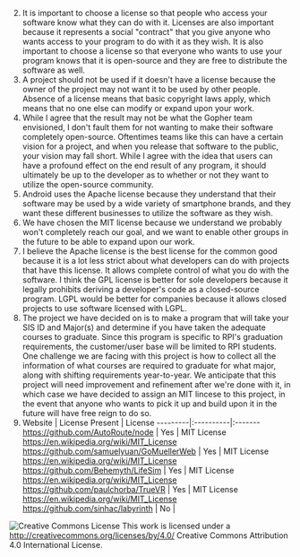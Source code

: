 2. It is important to choose a license so that people who access your software know what they
   can do with it.  Licenses are also important because it represents a social "contract"
   that you give anyone who wants access to your program to do with it as they wish.  It is
   also important to choose a license so that everyone who wants to use your program knows
   that it is open-source and they are free to distribute the software as well.
3. A project should not be used if it doesn't have a license because the owner of the project
   may not want it to be used by other people.  Absence of a license means that basic copyright
   laws apply, which means that no one else can modify or expand upon your work.
4. While I agree that the result may not be what the Gopher team envisioned, I don't fault them 
   for not wanting to make their software completely open-source.  Oftentimes teams like this can
   have a certain vision for a project, and when you release that software to the public, your vision
   may fall short.  While I agree with the idea that users can have a profound effect on the end
   result of any program, it should ultimately be up to the developer as to whether or not they want
   to utilize the open-source community.
5. Android uses the Apache license because they understand that their software may be used by a wide
   variety of smartphone brands, and they want these different businesses to utilize the software as
   they wish.
6. We have chosen the MIT license because we understand we probably won't completely reach our goal,
   and we want to enable other groups in the future to be able to expand upon our work.
7. I believe the Apache license is the best license for the common good because it is a lot less strict
   about what developers can do with projects that have this license.  It allows complete control of what
   you do with the software.  I think the GPL license is better for sole developers because it legally
   prohibits deriving a developer's code as a closed-source program.  LGPL would be better for companies
   because it allows closed projects to use software licensed with LGPL.
9. The project we have decided on is to make a program that will take your SIS ID and Major(s) and
   determine if you have taken the adequate courses to graduate.  Since this program is specific
   to RPI's graduation requirements, the customer/user base will be limited to RPI students.  One 
   challenge we are facing with this project is how to collect all the information of what courses
   are required to graduate for what major, along with shifting requirements year-to-year.  We
   anticipate that this project will need improvement and refinement after we're done with it, 
   in which case we have decided to assign an MIT lincese to this project, in the event that 
   anyone who wants to pick it up and build upon it in the future will have free reign to do so.
10. Website | License Present | License
   ---------|:----------|:-------
   https://github.com/AutoRoute/node | Yes | MIT License https://en.wikipedia.org/wiki/MIT_License
   https://github.com/samuelyuan/GoMuellerWeb | Yes | MIT License https://en.wikipedia.org/wiki/MIT_License
   https://github.com/Behemyth/LifeSim | Yes | MIT License https://en.wikipedia.org/wiki/MIT_License
   https://github.com/paulchorba/TrueVR | Yes | MIT License https://en.wikipedia.org/wiki/MIT_License
   https://github.com/sinhac/labyrinth | No |
   
   
   
   
   
   
   
   
   ![Creative Commons License](https://i.creativecommons.org/l/by/4.0/88x31.png) This work is licensed under a http://creativecommons.org/licenses/by/4.0/ Creative Commons Attribution 4.0 International License.
